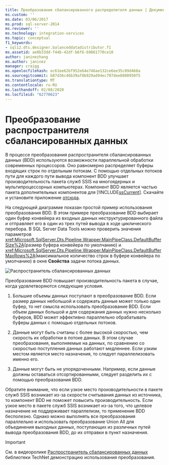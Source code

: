 ```yaml
---
title: Преобразование сбалансированного распределителя данных | Документы Майкрософт
ms.custom: ''
ms.date: 03/06/2017
ms.prod: sql-server-2014
ms.reviewer: ''
ms.technology: integration-services
ms.topic: conceptual
f1_keywords:
- sql12.dts.designer.balanceddatadistributor.f1
ms.assetid: ae0b33dd-f44b-42df-b6f6-69861770ce10
author: janinezhang
ms.author: janinez
manager: craigg
ms.openlocfilehash: ec61ee62bf952e64e746ae132ce6ee35c89d468a
ms.sourcegitcommit: b87d36c46b39af8b929ad94ec707dee8800950f5
ms.translationtype: MT
ms.contentlocale: ru-RU
ms.lasthandoff: 02/08/2020
ms.locfileid: "62770623"
---
```

# <a name="balanced-data-distributor-transformation"></a>Преобразование распространителя сбалансированных данных
  В процессе преобразования распространителя сбалансированных данных (BDD) используются возможности параллельной обработки современных процессоров. Оно равномерно распределяет буферы входящих строк по отдельным потокам. С помощью отдельных потоков пути для каждого пути вывода компонент BDD улучшает производительность пакета служб SSIS на многоядерных и мультипроцессорных компьютерах. Компонент BDD является частью пакета дополнительных компонентов для [!INCLUDE[ssCurrent](../../../includes/sscurrent-md.md)]. Скачайте и установите приложение [отсюда](https://go.microsoft.com/fwlink/p/?LinkId=391999).  
  
 На следующей диаграмме показан простой пример использования преобразования BDD. В этом примере преобразование BDD выбирает один буфер конвейера из входных данных неструктурированного файла и отправляет его в один из трех путей вывода в ходе циклического перебора. В SQL Server Data Tools можно проверить значения параметров <xref:Microsoft.SqlServer.Dts.Pipeline.Wrapper.MainPipeClass.DefaultBufferSize%2A>(размер буфера конвейера по умолчанию) и <xref:Microsoft.SqlServer.Dts.Pipeline.Wrapper.MainPipeClass.DefaultBufferMaxRows%2A>(максимальное количество строк в буфере конвейера по умолчанию) в окне **Свойства** задачи потока данных.  
  
 ![Распространитель сбалансированных данных](../../media/balanceddatadistributor.JPG "Распространитель сбалансированных данных")  
  
 Преобразование BDD повышает производительность пакета в случае, когда удовлетворяются следующие условия.  
  
1.  Большие объемы данных поступают в преобразование BDD. Если размер данных небольшой и содержать данные может только один буфер, то нет смысла использовать преобразование BDD. Если объем данных большой и для содержания данных нужно несколько буферов, BDD может эффективно параллельно обрабатывать буферы данных с помощью отдельных потоков.  
  
2.  Данные могут быть считаны с более высокой скоростью, чем скорость их обработки в потоке данных. В этом случае преобразования, выполняемые на данных, по сравнению со скоростью поступления данных работают медленнее. Если узким местом является место назначения, то следует параллелизовать именно его.  
  
3.  Данные могут быть не упорядоченными. Например, если данные должны оставаться отсортированными, следует разделить их с помощью преобразования BDD.  
  
 Обратите внимание, что если узкое место производительности в пакете служб SSIS возникает из-за скорости считывания данных из источника, то компонент BDD не поможет повысить производительность. Если узкое место в пакете служб SSIS возникает из-за того, что целевое назначение не поддерживает параллелизм, то применение BDD бесполезно. Однако можно выполнять все преобразования параллельно и использовать преобразование Union All для объединения выходных данных, поступающих из различных путей вывода преобразования BDD, до их отправки в пункт назначения.  
  
> [!IMPORTANT]  
>  См. в видеоролике [Распространитель сбалансированных данных](https://go.microsoft.com/fwlink/?LinkID=226278) библиотеки TechNet демонстрацию использования преобразования.  
  
  
